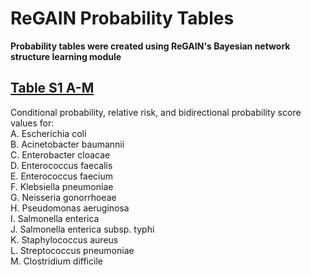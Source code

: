 # ReGAIN Probability Tables

**Probability tables were created using ReGAIN's Bayesian network structure learning module**

## <ins>Table S1 A-M </ins>

Conditional probability, relative risk, and bidirectional probability score values for: <br />
A. Escherichia coli <br />
B. Acinetobacter baumannii <br />
C. Enterobacter cloacae <br />
D. Enterococcus faecalis <br />
E. Enterococcus faecium <br />
F. Klebsiella pneumoniae <br />
G. Neisseria gonorrhoeae <br />
H. Pseudomonas aeruginosa <br />
I. Salmonella enterica <br />
J. Salmonella enterica subsp. typhi <br />
K. Staphylococcus aureus <br />
L. Streptococcus pneumoniae <br />
M. Clostridium difficile <br />

